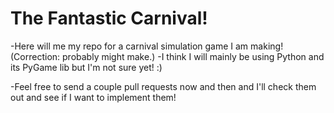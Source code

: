 # The Fantastic Carnival!

-Here will me my repo for a carnival simulation game I am making! (Correction: probably might make.)
-I think I will mainly be using Python and its PyGame lib but I'm not sure yet! :)

-Feel free to send a couple pull requests now and then and I'll check them out and see 
  if I want to implement them!
